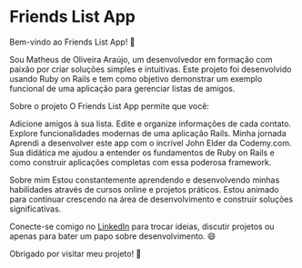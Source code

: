 # Friends List App

Bem-vindo ao Friends List App! 🎉

Sou Matheus de Oliveira Araújo, um desenvolvedor em formação com paixão por criar soluções simples e intuitivas. Este projeto foi desenvolvido usando Ruby on Rails e tem como objetivo demonstrar um exemplo funcional de uma aplicação para gerenciar listas de amigos.

Sobre o projeto
O Friends List App permite que você:

Adicione amigos à sua lista.
Edite e organize informações de cada contato.
Explore funcionalidades modernas de uma aplicação Rails.
Minha jornada
Aprendi a desenvolver este app com o incrível John Elder da Codemy.com. Sua didática me ajudou a entender os fundamentos de Ruby on Rails e como construir aplicações completas com essa poderosa framework.

Sobre mim
Estou constantemente aprendendo e desenvolvendo minhas habilidades através de cursos online e projetos práticos. Estou animado para continuar crescendo na área de desenvolvimento e construir soluções significativas.

Conecte-se comigo no [LinkedIn](https://www.linkedin.com/in/matheusfoaraujo/) para trocar ideias, discutir projetos ou apenas para bater um papo sobre desenvolvimento. 😄

Obrigado por visitar meu projeto! 🚀

